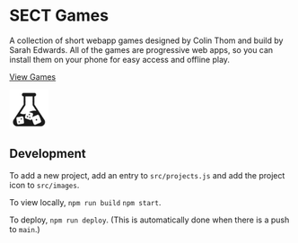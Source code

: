 # SECT Games

A collection of short webapp games designed by Colin Thom and build by Sarah Edwards. All of the games are progressive web apps, so you can install them on your phone for easy access and offline play.

[View Games](https://skedwards88.github.io/portfolio/)

<img src="src/images/favicon.png" alt="game icon" width="70"/>

## Development

To add a new project, add an entry to `src/projects.js` and add the project icon to `src/images`.

To view locally, `npm run build` `npm start`.

To deploy, `npm run deploy`. (This is automatically done when there is a push to `main`.)
